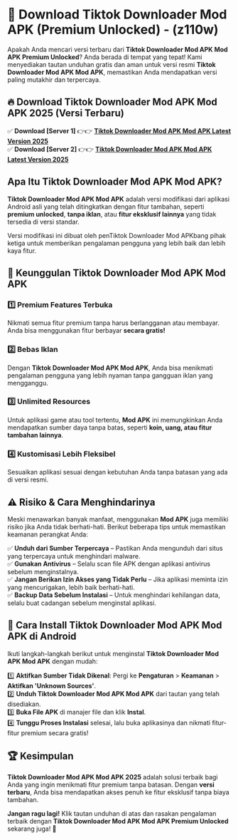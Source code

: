 

# 🎯 Download Tiktok Downloader Mod APK (Premium Unlocked) -  (z110w) 

Apakah Anda mencari versi terbaru dari **Tiktok Downloader Mod APK Mod APK Premium Unlocked**? Anda berada di tempat yang tepat! Kami menyediakan tautan unduhan gratis dan aman untuk versi resmi **Tiktok Downloader Mod APK Mod APK**, memastikan Anda mendapatkan versi paling mutakhir dan terpercaya.

## 🔥 Download Tiktok Downloader Mod APK Mod APK 2025 (Versi Terbaru)

✅ **Download [Server 1]** 👉👉 [**Tiktok Downloader Mod APK Mod APK Latest Version 2025**](https://apkcomod.com?title=Tiktok_Downloader_Mod_APK)  
✅ **Download [Server 2]** 👉👉 [**Tiktok Downloader Mod APK Mod APK Latest Version 2025**](https://apkcomod.com?title=Tiktok_Downloader_Mod_APK)  

## Apa Itu Tiktok Downloader Mod APK Mod APK?

**Tiktok Downloader Mod APK Mod APK** adalah versi modifikasi dari aplikasi Android asli yang telah ditingkatkan dengan fitur tambahan, seperti **premium unlocked**, **tanpa iklan**, atau **fitur eksklusif lainnya** yang tidak tersedia di versi standar.

Versi modifikasi ini dibuat oleh penTiktok Downloader Mod APKbang pihak ketiga untuk memberikan pengalaman pengguna yang lebih baik dan lebih kaya fitur.

## 🎯 Keunggulan Tiktok Downloader Mod APK Mod APK

### 1️⃣ Premium Features Terbuka
Nikmati semua fitur premium tanpa harus berlangganan atau membayar. Anda bisa menggunakan fitur berbayar **secara gratis!**

### 2️⃣ Bebas Iklan
Dengan **Tiktok Downloader Mod APK Mod APK**, Anda bisa menikmati pengalaman pengguna yang lebih nyaman tanpa gangguan iklan yang mengganggu.

### 3️⃣ Unlimited Resources
Untuk aplikasi game atau tool tertentu, **Mod APK** ini memungkinkan Anda mendapatkan sumber daya tanpa batas, seperti **koin, uang, atau fitur tambahan lainnya**.

### 4️⃣ Kustomisasi Lebih Fleksibel
Sesuaikan aplikasi sesuai dengan kebutuhan Anda tanpa batasan yang ada di versi resmi.

## ⚠️ Risiko & Cara Menghindarinya

Meski menawarkan banyak manfaat, menggunakan **Mod APK** juga memiliki risiko jika Anda tidak berhati-hati. Berikut beberapa tips untuk memastikan keamanan perangkat Anda:

✅ **Unduh dari Sumber Terpercaya** – Pastikan Anda mengunduh dari situs yang terpercaya untuk menghindari malware.  
✅ **Gunakan Antivirus** – Selalu scan file APK dengan aplikasi antivirus sebelum menginstalnya.  
✅ **Jangan Berikan Izin Akses yang Tidak Perlu** – Jika aplikasi meminta izin yang mencurigakan, lebih baik berhati-hati.  
✅ **Backup Data Sebelum Instalasi** – Untuk menghindari kehilangan data, selalu buat cadangan sebelum menginstal aplikasi.

## 📌 Cara Install Tiktok Downloader Mod APK Mod APK di Android

Ikuti langkah-langkah berikut untuk menginstal **Tiktok Downloader Mod APK Mod APK** dengan mudah:

1️⃣ **Aktifkan Sumber Tidak Dikenal**: Pergi ke **Pengaturan** > **Keamanan** > **Aktifkan 'Unknown Sources'**.  
2️⃣ **Unduh Tiktok Downloader Mod APK Mod APK** dari tautan yang telah disediakan.  
3️⃣ **Buka File APK** di manajer file dan klik **Instal**.  
4️⃣ **Tunggu Proses Instalasi** selesai, lalu buka aplikasinya dan nikmati fitur-fitur premium secara gratis!

## 🏆 Kesimpulan

**Tiktok Downloader Mod APK Mod APK 2025** adalah solusi terbaik bagi Anda yang ingin menikmati fitur premium tanpa batasan. Dengan **versi terbaru**, Anda bisa mendapatkan akses penuh ke fitur eksklusif tanpa biaya tambahan.

**Jangan ragu lagi!** Klik tautan unduhan di atas dan rasakan pengalaman terbaik dengan **Tiktok Downloader Mod APK Mod APK Premium Unlocked** sekarang juga! 🚀

